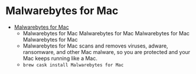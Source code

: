 # Malwarebytes for Mac
- [Malwarebytes for Mac](https://www.malwarebytes.com/mac/)
  -  Malwarebytes for Mac Malwarebytes for Mac Malwarebytes for Mac Malwarebytes for Mac
  - Malwarebytes for Mac scans and removes viruses, adware, ransomware, and other Mac malware, so you are protected and your Mac keeps running like a Mac.
  - `brew cask install Malwarebytes for Mac`
